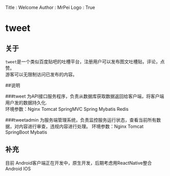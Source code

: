 Title         : Welcome
Author        : MrPei
Logo          : True


# tweet 

## 关于
`tweet`是一个类似百度贴吧的吐槽平台，注册用户可以发布图文吐槽贴，评论，点赞。<br>
游客可以无限制访问已发布的内容。

##说明

###tweet 为API接口服务程序，负责从数据库获取数据返回给客户端，将客户端用户发的数据持久化.<br>
环境参数：Nginx Tomcat SpringMVC Spring Mybatis Redis <br>

###tweetadmin 为服务端管理系统，负责监控服务运行状态，查看当前所有数据，对内容进行审查，违规内容进行处理。
环境参数：Nginx Tomcat SpringBoot Mybatis <br>

## 补充
目前 Android客户端正在开发中，原生开发，后期考虑用ReactNative整合Android IOS